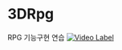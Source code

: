 # 3DRpg
RPG 기능구현 연습
[![Video Label](http://img.youtube.com/vi/UrBnEAyCPYI/0.jpg)](https://youtu.be/UrBnEAyCPYI)
